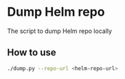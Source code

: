 # Dump Helm repo

The script to dump Helm repo locally

## How to use

```sh
./dump.py --repo-url <helm-repo-url>
```
